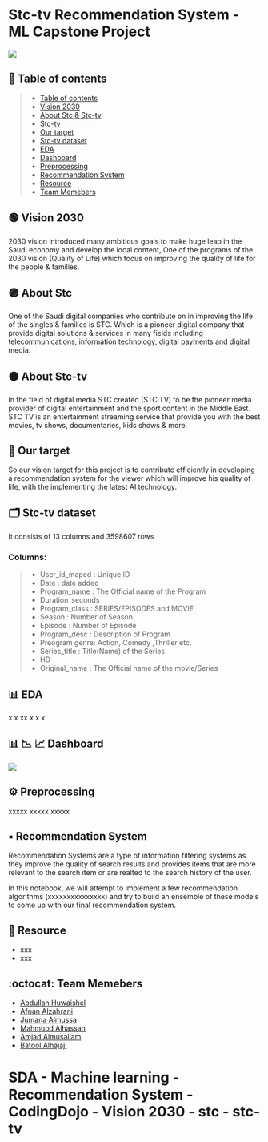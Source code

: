 # Stc-tv Recommendation System - ML Capstone Project


<img src="https://drive.google.com/uc?export=view&id=14pxZ2LMX6Yvn3NrDHi5cluWCldARvKR0"/>


## :round_pushpin: Table of contents
> * [Table of contents](#round_pushpin-table-of-contents)
> * [Vision 2030](#green_circle-vision-2030)
> * [About Stc & Stc-tv](#purple_circleabout-stc)
> * [Stc-tv](#orange_circle-about-stc-tv)
> * [Our target](#dartour-target)
> * [Stc-tv dataset](#card_index_dividersstc-tv-dataset)
> * [EDA](#bar_charteda)
> * [Dashboard](#bar_chartchart_with_downwards_trendchart_with_upwards_trenddashboard)
> * [Preprocessing](#gear-preprocessing)
> * [Recommendation System](#black_small_squarerecommendation-system)
> * [Resource](#file_folder-resource)
> * [Team Memebers](#octocatteam-memebers)


## :green_circle:	 Vision 2030
2030 vision introduced many ambitious goals to make huge leap in the Saudi economy and develop the local content, One of the programs of the 2030 vision (Quality of Life) which focus on improving the quality of life for the people & families.

## :purple_circle:	About Stc 

One of the Saudi digital companies who contribute on in improving the life of the singles & families is STC. Which is a pioneer digital company that provide digital solutions & services in many fields including telecommunications,  information technology, digital payments and digital media. 

## :orange_circle:		 About Stc-tv

In the field of digital media STC created (STC TV) to be the pioneer media provider of digital entertainment and the sport content in the Middle East. 
STC TV is an entertainment streaming service that provide you with the best movies, tv shows, documentaries, kids shows & more.


##  :dart:	Our target
So our vision target for this project is to contribute efficiently in developing a recommendation system for the viewer which will improve his quality of life, with the implementing the latest AI technology.

## :card_index_dividers:	Stc-tv dataset
It consists of 13 columns and 3598607 rows

### Columns:
> * User_id_maped : Unique ID
> * Date : date added
> * Program_name :  The Official name of the Program
> * Duration_seconds
> * Program_class : SERIES/EPISODES	and MOVIE
> * Season : Number of Season
> * Episode : Number of Episode
> * Program_desc :  Description of Program
> * Preogram genre: Action, Comedy ,Thriller etc.
> * Series_title : Title(Name) of the Series
> * HD
> * Original_name : The Official name of the movie/Series

##  :bar_chart:	EDA

x
x
xx
x
x
x

##  :bar_chart:	:chart_with_downwards_trend:	:chart_with_upwards_trend:	Dashboard
<img src="https://drive.google.com/uc?export=view&id=1bzgvKqS6F_YNRp1nWUNCjgHvxtVhXVG_"/>


## :gear:	 Preprocessing
  xxxxx   xxxxx   xxxxx


## :black_small_square:		Recommendation System
 Recommendation Systems are a type of information filtering systems as they improve the quality of search results and provides items that are more relevant to the search item or are realted to the search history of the user.

In this notebook, we will attempt to implement a few recommendation algorithms (xxxxxxxxxxxxxxx) and try to build an ensemble of these models to come up with our final recommendation system.




## :file_folder: Resource
- xxx
- xxx

## :octocat:	Team Memebers

- [Abdullah Huwaishel](https://github.com/Batool247)
- [Afnan Alzahrani](https://github.com/AfnanAlzahrani)
- [Jumana Almussa](https://github.com/jumana0)
- [Mahmuod Alhassan](https://github.com/alhassanm)
- [Amjad Almusallam](https://github.com/ASM650)
- [Batool Alhajaji](https://github.com/Batool247)



# SDA - Machine learning - Recommendation System - CodingDojo - Vision 2030 - stc - stc-tv

